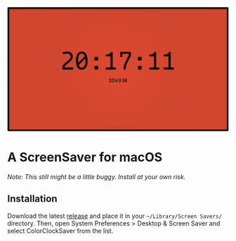 ![A screenshot of the ColorClock Screensaver](./screenshot.png)

# A ScreenSaver for macOS

_Note: This still might be a little buggy. Install at your own risk._

## Installation

Download the latest [release](https://github.com/edwardloveall/ColorClockSaver/releases/) and place it in your `~/Library/Screen Savers/` directory. Then, open System Preferences > Desktop & Screen Saver and select ColorClockSaver from the list.
